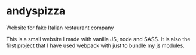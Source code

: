 # andyspizza
Website for fake Italian restaurant company

This is a small website I made with vanilla JS, node and SASS. It is also the first project that I have used webpack with just to bundle my js modules.
